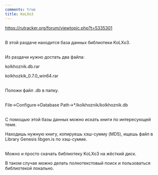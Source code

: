```yaml
---
comments: true
title: KoLXo3
---
```


<https://rutracker.org/forum/viewtopic.php?t=5335301>
<br><br>

В этой раздаче находится база данных библиотеки KoLXo3.
<br><br>

Из раздачи нужно достать два файла:

kolkhoznik.db.rar

kolkhozkik_0.7.0_win64.rar
<br><br>

Положи файл .db в папку.
<br><br>

File->Configure->Database Path->*/kolkhoznik/kolkhoznik.db
<br><br>

С помощью этой базы данных можно искать книги по интересующей теме.

Находишь нужную книгу, копируешь хэш-сумму (MD5), ищешь файл в Library Genesis libgen.is по хэш-сумме.
<br><br>

Можно и просто скачать библиотеку KoLXo3 на жёсткий диск.

В таком случае можно делать полнотекстовый поиск и пользоваться библиотекой локально.